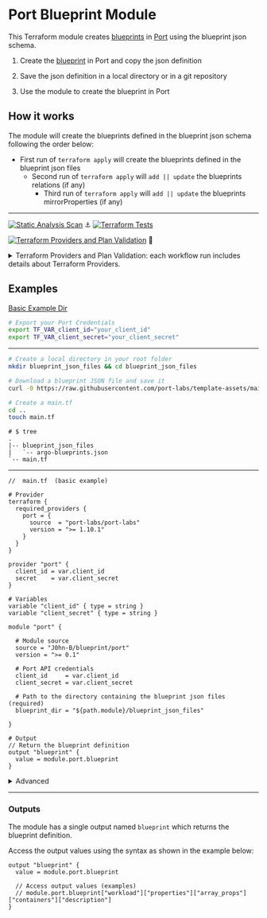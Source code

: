 # Port Blueprint Module

This Terraform module creates [blueprints](https://registry.terraform.io/providers/port-labs/port-labs/latest/docs/resources/port_blueprint) in [Port](https://app.getport.io/) using the blueprint json schema.

1. Create the [blueprint](https://docs.getport.io/build-your-software-catalog/define-your-data-model/setup-blueprint/) in Port and copy the json definition

2. Save the json definition in a local directory or in a git repository

3. Use the module to create the blueprint in Port

## How it works

The module will create the blueprints defined in the blueprint json schema following the order below:

- First run of `terraform apply` will create the blueprints defined in the blueprint json files
  - Second run of `terraform apply` will `add || update` the blueprints relations (if any)
    - Third run of `terraform apply` will `add || update` the blueprints mirrorProperties (if any)

---

[![Static Analysis Scan](https://github.com/J0hn-B/terraform-port-blueprint/actions/workflows/static_analysis_scan.yml/badge.svg)](https://github.com/J0hn-B/terraform-port-blueprint/actions/workflows/static_analysis_scan.yml) :anchor: [![Terraform Tests](https://github.com/J0hn-B/terraform-port-blueprint/actions/workflows/tests.yml/badge.svg)](https://github.com/J0hn-B/terraform-port-blueprint/actions/workflows/tests.yml)

[![Terraform Providers and Plan Validation](https://github.com/J0hn-B/terraform-port-blueprint/actions/workflows/validation.yml/badge.svg)](https://github.com/J0hn-B/terraform-port-blueprint/actions/workflows/validation.yml) :ship:

<!-- markdownlint-disable -->
<details>

<summary>Terraform Providers and Plan Validation:  each workflow run includes details about Terraform Providers.</summary>

<img src="https://github.com/J0hn-B/port_demo/assets/40946247/9adb83a7-74aa-4ef1-a721-5ed01120b129" alt="image">
<!-- markdownlint-enable -->
## </details>

## Examples

[Basic Example Dir](/examples/basic_example/)

```bash
# Export your Port Credentials
export TF_VAR_client_id="your_client_id"
export TF_VAR_client_secret="your_client_secret"
```

---

```bash
# Create a local directory in your root folder
mkdir blueprint_json_files && cd blueprint_json_files

# Download a blueprint JSON file and save it
curl -0 https://raw.githubusercontent.com/port-labs/template-assets/main/kubernetes/blueprints/argo-blueprints.json > argo-blueprints.json

# Create a main.tf
cd ..
touch main.tf
```

```dir
# $ tree
.
|-- blueprint_json_files
|   `-- argo-blueprints.json
`-- main.tf

```

---

```hcl
//  main.tf  (basic example)

# Provider
terraform {
  required_providers {
    port = {
      source  = "port-labs/port-labs"
      version = ">= 1.10.1"
    }
  }
}

provider "port" {
  client_id = var.client_id
  secret    = var.client_secret
}

# Variables
variable "client_id" { type = string }
variable "client_secret" { type = string }

module "port" {

  # Module source
  source = "J0hn-B/blueprint/port"
  version = ">= 0.1"

  # Port API credentials
  client_id     = var.client_id
  client_secret = var.client_secret

  # Path to the directory containing the blueprint json files (required)
  blueprint_dir = "${path.module}/blueprint_json_files"

}

# Output
// Return the blueprint definition
output "blueprint" {
  value = module.port.blueprint
}

```

<!-- markdownlint-disable -->
<details>

<summary>Advanced</summary>
<!-- markdownlint-enable -->

[Advanced Example Dir](/examples/advanced_example/)

- Complete the basic example
  - Replace the `main.tf` file with the following code:

```hcl
//  main.tf

# Provider
terraform {
  required_providers {
    port = {
      source  = "port-labs/port-labs"
      version = ">= 1.10.1"
    }
    github = {
      source  = "integrations/github"
      version = ">= 5.45.0"
    }
  }
}


provider "port" {
  client_id = var.client_id
  secret    = var.client_secret
}

# Variables
variable "client_id" { type = string }
variable "client_secret" { type = string }


# Get the json configuration from the gitops repository
data "github_repository" "port_labs" {
  full_name = "port-labs/template-assets"
}

data "github_repository_file" "lean_kubernetes_usecase_bps" {
  repository = data.github_repository.port_labs.full_name
  branch     = "main"
  file       = "kubernetes/blueprints/lean_kubernetes_usecase_bps.json"
}

# Module
module "port" {

  // Set the module source
  source = "J0hn-B/blueprint/port"
  version = ">= 0.1"

  // Port API credentials used by hashicorp/http provider
  client_id     = var.client_id
  client_secret = var.client_secret

  // Set the path to the directory containing the blueprint json files
  blueprint_dir = "${path.module}/blueprint_json_files"

  // Get the blueprints json data
  blueprint_repo = data.github_repository_file.lean_kubernetes_usecase_bps.content

  // Force delete entities (optional)
  force_delete_entities = true

}

```

## </details>

---

### Outputs

The module has a single output named `blueprint` which returns the blueprint definition.

Access the output values using the syntax as shown in the example below:

```hcl
output "blueprint" {
  value = module.port.blueprint

  // Access output values (examples)
  // module.port.blueprint["workload"]["properties"]["array_props"]["containers"]["description"]
}
```
